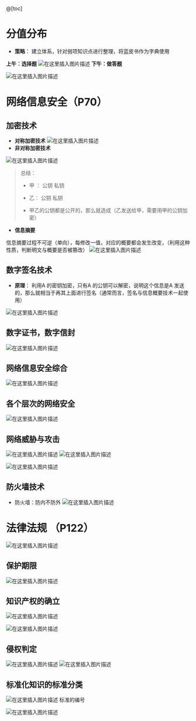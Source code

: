 ﻿@[toc]
# 分值分布
- **策略**： 建立体系，针对弱项知识点进行整理，将蓝皮书作为字典使用

**上午：选择题**
![在这里插入图片描述](https://img-blog.csdnimg.cn/d3f86c9ce088446ebf80ce481c299dde.png?x-oss-process=image/watermark,type_ZmFuZ3poZW5naGVpdGk,shadow_10,text_Q1NETiBAUXVhbnR1bVlvdQ==,size_24,color_FFFFFF,t_70,g_se,x_16)
**下午：做答题**

![在这里插入图片描述](https://img-blog.csdnimg.cn/1bb308bb7b994e1c833ecd2bf66e5de3.png?x-oss-process=image/watermark,type_ZmFuZ3poZW5naGVpdGk,shadow_10,text_Q1NETiBAUXVhbnR1bVlvdQ==,size_22,color_FFFFFF,t_70,g_se,x_16)

# 网络信息安全（P70）
## 加密技术
- **对称加密技术**
![在这里插入图片描述](https://img-blog.csdnimg.cn/248f6be7f5334100ba99361e93ec60e0.png?x-oss-process=image/watermark,type_ZHJvaWRzYW5zZmFsbGJhY2s,shadow_50,text_Q1NETiBAUXVhbnR1bVlvdQ==,size_20,color_FFFFFF,t_70,g_se,x_16)
- **非对称加密技术**

![在这里插入图片描述](https://img-blog.csdnimg.cn/eba1b10b0c41498699d34412f1aa4aed.png?x-oss-process=image/watermark,type_ZHJvaWRzYW5zZmFsbGJhY2s,shadow_50,text_Q1NETiBAUXVhbnR1bVlvdQ==,size_20,color_FFFFFF,t_70,g_se,x_16)

> 总结：
> - 甲 ：  公钥  私钥
>  - 乙：  公钥  私钥
> 
> - 甲乙的公钥都是公开的，那么就造成（乙发送给甲，需要用甲的公钥加密）



- **信息摘要**

信息摘要过程不可逆（单向），每修改一值，对应的概要都会发生改变，（利用这种性质，判断明文与概要是否被篡改）
![在这里插入图片描述](https://img-blog.csdnimg.cn/7f29d8fdcab7476e9e38a98581be33ce.png?x-oss-process=image/watermark,type_ZHJvaWRzYW5zZmFsbGJhY2s,shadow_50,text_Q1NETiBAUXVhbnR1bVlvdQ==,size_20,color_FFFFFF,t_70,g_se,x_16)
## 数字签名技术
- **原理**： 利用A 的密钥加密，只有A  的公钥可以解密，说明这个信息是A  发送的，那么就相当于再其上面进行签名（通常而言，签名与信息概要技术一起使用）

![在这里插入图片描述](https://img-blog.csdnimg.cn/bd16b3a81e664deb8bb9351e4b5f0df0.png?x-oss-process=image/watermark,type_ZHJvaWRzYW5zZmFsbGJhY2s,shadow_50,text_Q1NETiBAUXVhbnR1bVlvdQ==,size_20,color_FFFFFF,t_70,g_se,x_16)
## 数字证书，数字信封

![在这里插入图片描述](https://img-blog.csdnimg.cn/3528c6baba784aa1a0936ae0c2d602ac.png?x-oss-process=image/watermark,type_ZHJvaWRzYW5zZmFsbGJhY2s,shadow_50,text_Q1NETiBAUXVhbnR1bVlvdQ==,size_20,color_FFFFFF,t_70,g_se,x_16)

## 网络信息安全综合
![在这里插入图片描述](https://img-blog.csdnimg.cn/dc36ef5fcf554b13a134e32c8fa8b812.png?x-oss-process=image/watermark,type_ZHJvaWRzYW5zZmFsbGJhY2s,shadow_50,text_Q1NETiBAUXVhbnR1bVlvdQ==,size_20,color_FFFFFF,t_70,g_se,x_16)
##  各个层次的网络安全

![在这里插入图片描述](https://img-blog.csdnimg.cn/e03f7fde85eb4efea778b831caeba1a6.png?x-oss-process=image/watermark,type_ZHJvaWRzYW5zZmFsbGJhY2s,shadow_50,text_Q1NETiBAUXVhbnR1bVlvdQ==,size_20,color_FFFFFF,t_70,g_se,x_16)
## 网络威胁与攻击

![在这里插入图片描述](https://img-blog.csdnimg.cn/7ed0c605b9d2400c81130fb217a6099e.png?x-oss-process=image/watermark,type_ZHJvaWRzYW5zZmFsbGJhY2s,shadow_50,text_Q1NETiBAUXVhbnR1bVlvdQ==,size_20,color_FFFFFF,t_70,g_se,x_16)
![在这里插入图片描述](https://img-blog.csdnimg.cn/338e114070654e7bbbee7bc002f2afb8.png?x-oss-process=image/watermark,type_ZHJvaWRzYW5zZmFsbGJhY2s,shadow_50,text_Q1NETiBAUXVhbnR1bVlvdQ==,size_20,color_FFFFFF,t_70,g_se,x_16)

![在这里插入图片描述](https://img-blog.csdnimg.cn/2156454e279b42818f74bee610a58874.png?x-oss-process=image/watermark,type_ZHJvaWRzYW5zZmFsbGJhY2s,shadow_50,text_Q1NETiBAUXVhbnR1bVlvdQ==,size_20,color_FFFFFF,t_70,g_se,x_16)
## 防火墙技术
- 防火墙：防内不防外
![在这里插入图片描述](https://img-blog.csdnimg.cn/0440cd13868b469d98f08db86d7300c6.png?x-oss-process=image/watermark,type_ZHJvaWRzYW5zZmFsbGJhY2s,shadow_50,text_Q1NETiBAUXVhbnR1bVlvdQ==,size_20,color_FFFFFF,t_70,g_se,x_16)
# 法律法规   （P122）
![在这里插入图片描述](https://img-blog.csdnimg.cn/200a7e9a639647e4ab61e2ab447bb239.png?x-oss-process=image/watermark,type_ZHJvaWRzYW5zZmFsbGJhY2s,shadow_50,text_Q1NETiBAUXVhbnR1bVlvdQ==,size_20,color_FFFFFF,t_70,g_se,x_16)
## 保护期限

![在这里插入图片描述](https://img-blog.csdnimg.cn/15e4e077e8914c4eb00986ceb9ba2b1e.png?x-oss-process=image/watermark,type_ZHJvaWRzYW5zZmFsbGJhY2s,shadow_50,text_Q1NETiBAUXVhbnR1bVlvdQ==,size_20,color_FFFFFF,t_70,g_se,x_16)
## 知识产权的确立
![在这里插入图片描述](https://img-blog.csdnimg.cn/8d202f49adb64dbc8a6fe7b051d3675d.png?x-oss-process=image/watermark,type_ZHJvaWRzYW5zZmFsbGJhY2s,shadow_50,text_Q1NETiBAUXVhbnR1bVlvdQ==,size_20,color_FFFFFF,t_70,g_se,x_16)

![在这里插入图片描述](https://img-blog.csdnimg.cn/df951e6df8444a04adf8e97745e503ed.png?x-oss-process=image/watermark,type_ZHJvaWRzYW5zZmFsbGJhY2s,shadow_50,text_Q1NETiBAUXVhbnR1bVlvdQ==,size_20,color_FFFFFF,t_70,g_se,x_16)
## 侵权判定
![在这里插入图片描述](https://img-blog.csdnimg.cn/73d5a0e870a84e3f9f5129b80e79574d.png?x-oss-process=image/watermark,type_ZHJvaWRzYW5zZmFsbGJhY2s,shadow_50,text_Q1NETiBAUXVhbnR1bVlvdQ==,size_20,color_FFFFFF,t_70,g_se,x_16)
![在这里插入图片描述](https://img-blog.csdnimg.cn/f5bb8d48474a4e5191f2fa51b2b93e98.png?x-oss-process=image/watermark,type_ZHJvaWRzYW5zZmFsbGJhY2s,shadow_50,text_Q1NETiBAUXVhbnR1bVlvdQ==,size_20,color_FFFFFF,t_70,g_se,x_16)
## 标准化知识的标准分类
![在这里插入图片描述](https://img-blog.csdnimg.cn/8dfa295d04f642a697526916bccc4969.png?x-oss-process=image/watermark,type_ZHJvaWRzYW5zZmFsbGJhY2s,shadow_50,text_Q1NETiBAUXVhbnR1bVlvdQ==,size_20,color_FFFFFF,t_70,g_se,x_16)
标准的编号

![在这里插入图片描述](https://img-blog.csdnimg.cn/f32fe4b7cfa944c6a4f300ab44da88f6.png?x-oss-process=image/watermark,type_ZHJvaWRzYW5zZmFsbGJhY2s,shadow_50,text_Q1NETiBAUXVhbnR1bVlvdQ==,size_20,color_FFFFFF,t_70,g_se,x_16)


